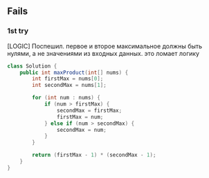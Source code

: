 ## Fails
### 1st try
[LOGIC] Поспешил. первое и второе максимальное должны быть нулями, 
а не значениями из входных данных. это ломает логику
```java
class Solution {
    public int maxProduct(int[] nums) {
        int firstMax = nums[0];
        int secondMax = nums[1];

        for (int num : nums) {
            if (num > firstMax) {
                secondMax = firstMax;
                firstMax = num;
            } else if (num > secondMax) {
                secondMax = num;
            }
        }

        return (firstMax - 1) * (secondMax - 1);
    }
}
```